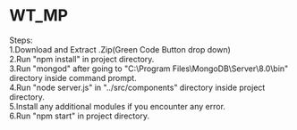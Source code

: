 # WT_MP
Steps:
<br/>1.Download and Extract .Zip(Green Code Button drop down)
<br/>2.Run "npm install" in project directory.
<br/>3.Run "mongod" after going to "C:\Program Files\MongoDB\Server\8.0\bin" directory inside command prompt.
<br/>4.Run "node server.js" in "../src/components" directory inside project directory.
<br/>5.Install any additional modules if you encounter any error.
<br/>6.Run "npm start" in project directory.
